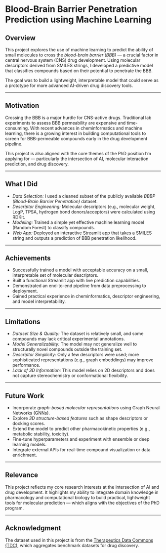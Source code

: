 
# Blood-Brain Barrier Penetration Prediction using Machine Learning

## Overview

This project explores the use of machine learning to predict the ability of small molecules to cross the *blood-brain barrier (BBB)* — a crucial factor in central nervous system (CNS) drug development. Using molecular descriptors derived from SMILES strings, I developed a predictive model that classifies compounds based on their potential to penetrate the BBB.

The goal was to build a lightweight, interpretable model that could serve as a prototype for more advanced AI-driven drug discovery tools.

---

## Motivation

Crossing the BBB is a major hurdle for CNS-active drugs. Traditional lab experiments to assess BBB permeability are expensive and time-consuming. With recent advances in cheminformatics and machine learning, there is a growing interest in building computational tools to screen for BBB-permeable compounds early in the drug development pipeline.

This project is also aligned with the core themes of the PhD position I’m applying for — particularly the intersection of AI, molecular interaction prediction, and drug discovery.

---

## What I Did

- *Data Selection:* I used a cleaned subset of the publicly available *BBBP (Blood-Brain Barrier Penetration)* dataset.
- *Descriptor Engineering:* Molecular descriptors (e.g., molecular weight, LogP, TPSA, hydrogen bond donors/acceptors) were calculated using RDKit.
- *Modeling:* Trained a simple yet effective machine learning model (Random Forest) to classify compounds.
- *Web App:* Deployed an interactive Streamlit app that takes a SMILES string and outputs a prediction of BBB penetration likelihood.

---

## Achievements

- Successfully trained a model with acceptable accuracy on a small, interpretable set of molecular descriptors.
- Built a functional Streamlit app with live prediction capabilities.
- Demonstrated an end-to-end pipeline from data preprocessing to deployment.
- Gained practical experience in cheminformatics, descriptor engineering, and model interpretability.

---

## Limitations

- *Dataset Size & Quality:* The dataset is relatively small, and some compounds may lack critical experimental annotations.
- *Model Generalizability:* The model may not generalize well to structurally novel compounds outside the training set.
- *Descriptor Simplicity:* Only a few descriptors were used; more sophisticated representations (e.g., graph embeddings) may improve performance.
- *Lack of 3D Information:* This model relies on 2D descriptors and does not capture stereochemistry or conformational flexibility.

---

## Future Work

- Incorporate *graph-based molecular representations* using Graph Neural Networks (GNNs).
- Explore *3D structure-based features* such as shape descriptors or docking scores.
- Extend the model to predict other pharmacokinetic properties (e.g., metabolic stability, toxicity).
- Fine-tune hyperparameters and experiment with ensemble or deep learning models.
- Integrate external APIs for real-time compound visualization or data enrichment.

---

## Relevance

This project reflects my core research interests at the intersection of AI and drug development. It highlights my ability to integrate domain knowledge in pharmacology and computational biology to build practical, lightweight tools for molecular prediction — which aligns with the objectives of the PhD program.

---

## Acknowledgment

The dataset used in this project is from the [Therapeutics Data Commons (TDC)](https://tdcommons.ai), which aggregates benchmark datasets for drug discovery.